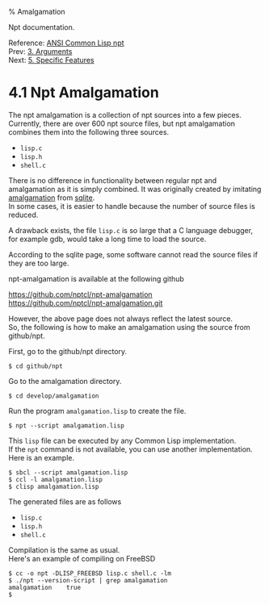 % Amalgamation

Npt documentation.

Reference: [ANSI Common Lisp npt](index.html)  
Prev: [3. Arguments](A3_Arguments.html)  
Next: [5. Specific Features](A5_Features.html)


# 4.1 Npt Amalgamation

The npt amalgamation is a collection of npt sources into a few pieces.  
Currently, there are over 600 npt source files,
but npt amalgamation combines them into the following three sources.

- `lisp.c`
- `lisp.h`
- `shell.c`

There is no difference in functionality between regular npt
and amalgamation as it is simply combined.
It was originally created by imitating 
[amalgamation](https://www.sqlite.org/amalgamation.html)
from [sqlite](https://www.sqlite.org/).  
In some cases, it is easier to handle
because the number of source files is reduced.

A drawback exists, the file `lisp.c` is so large that a C language debugger,
for example gdb, would take a long time to load the source.  

According to the sqlite page, some software cannot read
the source files if they are too large.

npt-amalgamation is available at the following github

https://github.com/nptcl/npt-amalgamation  
https://github.com/nptcl/npt-amalgamation.git


However, the above page does not always reflect the latest source.  
So, the following is how to make an amalgamation using the source from github/npt.

First, go to the github/npt directory.

```
$ cd github/npt
```

Go to the amalgamation directory.

```
$ cd develop/amalgamation
```

Run the program `amalgamation.lisp` to create the file.

```
$ npt --script amalgamation.lisp
```

This `lisp` file can be executed by any Common Lisp implementation.  
If the `npt` command is not available, you can use another implementation.  
Here is an example.

```
$ sbcl --script amalgamation.lisp
$ ccl -l amalgamation.lisp
$ clisp amalgamation.lisp
```

The generated files are as follows

- `lisp.c`
- `lisp.h`
- `shell.c`

Compilation is the same as usual.  
Here's an example of compiling on FreeBSD

```
$ cc -o npt -DLISP_FREEBSD lisp.c shell.c -lm
$ ./npt --version-script | grep amalgamation
amalgamation    true
$
```
